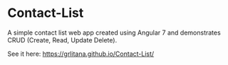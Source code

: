 # Contact-List
A simple contact list web app created using Angular 7 and demonstrates CRUD (Create, Read, Update Delete).

See it here: https://grlitana.github.io/Contact-List/
